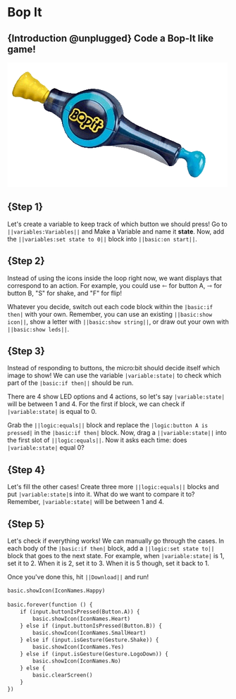 # Bop It 

## {Introduction @unplugged} Code a Bop-It like game!

![Bop It GIF](https://raw.githubusercontent.com/thegiraffe1/rovin-robotics-tutorials/main/bop-it.gif)

## {Step 1}

Let's create a variable to keep track of which button we should press! Go to ``||variables:Variables||`` and Make a Variable and name it **state**. 
Now, add the ``||variables:set state to 0||`` block into ``||basic:on start||``.

## {Step 2}

Instead of using the icons inside the loop right now, we want displays that correspond to an action. For example, you could use ⇽ for button A, ⇾ for button B, "S" for shake, and "F" for flip! 

Whatever you decide, switch out each code block within the ``|basic:if then|`` with your own. Remember, you can use an existing ``||basic:show icon||``, show a letter with ``||basic:show string||``, or draw out your own with ``||basic:show leds||``.

## {Step 3}

Instead of responding to buttons, the micro:bit should decide itself which image to show! We can use the variable ``|variable:state|`` to check which part of the ``|basic:if then||`` should be run. 

There are 4 show LED options and 4 actions, so let's say ``|variable:state|`` will be between 1 and 4. For the first if block, we can check if ``|variable:state|`` is equal to 0. 

Grab the ``||logic:equals||`` block and replace the ``|logic:button A is pressed|`` in the ``|basic:if then|`` block. Now, drag a ``||variable:state||`` into the first slot of ``||logic:equals||``. Now it asks each time: does ``|variable:state|`` equal 0?

## {Step 4}

Let's fill the other cases! Create three more ``||logic:equals||`` blocks and put ``|variable:state|``s into it. What do we want to compare it to? Remember, ``|variable:state|`` will be between 1 and 4. 

## {Step 5}

Let's check if everything works! We can manually go through the cases. In each body of the ``|basic:if then|`` block, add a ``||logic:set state to||`` block that goes to the next state. For example, when ``|variable:state|`` is 1, set it to 2. When it is 2, set it to 3. When it is 5 though, set it back to 1. 

Once you've done this, hit ``||Download||`` and run!


```template
basic.showIcon(IconNames.Happy)

basic.forever(function () {
    if (input.buttonIsPressed(Button.A)) {
        basic.showIcon(IconNames.Heart)
    } else if (input.buttonIsPressed(Button.B)) {
        basic.showIcon(IconNames.SmallHeart)
    } else if (input.isGesture(Gesture.Shake)) {
        basic.showIcon(IconNames.Yes)
    } else if (input.isGesture(Gesture.LogoDown)) {
        basic.showIcon(IconNames.No)
    } else {
        basic.clearScreen()
    }
})
```